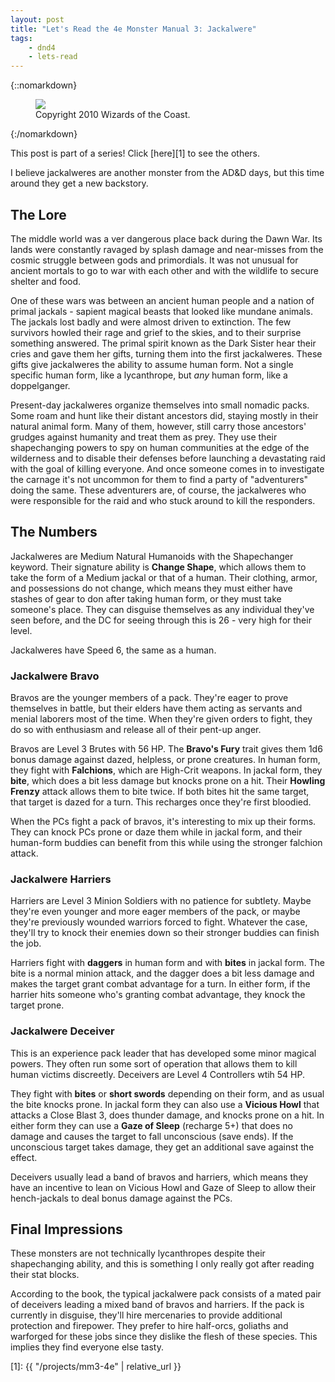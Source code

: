 ```yaml
---
layout: post
title: "Let's Read the 4e Monster Manual 3: Jackalwere"
tags:
    - dnd4
    - lets-read
---
```


{::nomarkdown}
<figure class="center">
  <img src="{{ "/assets/wir-mm3-4e-jackalwere.png" | absolute_url }}"/>
  <figcaption>
    Copyright 2010 Wizards of the Coast.
  </figcaption>
</figure>
{:/nomarkdown}

This post is part of a series! Click [here][1] to see the others.

I believe jackalweres are another monster from the AD&D days, but this time
around they get a new backstory.

## The Lore

The middle world was a ver dangerous place back during the Dawn War. Its lands
were constantly ravaged by splash damage and near-misses from the cosmic
struggle between gods and primordials. It was not unusual for ancient mortals to
go to war with each other and with the wildlife to secure shelter and food.

One of these wars was between an ancient human people and a nation of primal
jackals - sapient magical beasts that looked like mundane animals. The jackals
lost badly and were almost driven to extinction. The few survivors howled their
rage and grief to the skies, and to their surprise something answered. The
primal spirit known as the Dark Sister hear their cries and gave them her gifts,
turning them into the first jackalweres. These gifts give jackalweres the
ability to assume human form. Not a single specific human form, like a
lycanthrope, but _any_ human form, like a doppelganger.

Present-day jackalweres organize themselves into small nomadic packs. Some roam
and hunt like their distant ancestors did, staying mostly in their natural
animal form. Many of them, however, still carry those ancestors' grudges against
humanity and treat them as prey. They use their shapechanging powers to spy on
human communities at the edge of the wilderness and to disable their defenses
before launching a devastating raid with the goal of killing everyone. And once
someone comes in to investigate the carnage it's not uncommon for them to find a
party of "adventurers" doing the same. These adventurers are, of course, the
jackalweres who were responsible for the raid and who stuck around to kill the
responders.

## The Numbers

Jackalweres are Medium Natural Humanoids with the Shapechanger keyword. Their
signature ability is **Change Shape**, which allows them to take the form of a
Medium jackal or that of a human. Their clothing, armor, and possessions do not
change, which means they must either have stashes of gear to don after taking
human form, or they must take someone's place. They can disguise themselves as
any individual they've seen before, and the DC for seeing through this is 26 -
very high for their level.

Jackalweres have Speed 6, the same as a human.

### Jackalwere Bravo

Bravos are the younger members of a pack. They're eager to prove themselves in
battle, but their elders have them acting as servants and menial laborers most
of the time. When they're given orders to fight, they do so with enthusiasm and
release all of their pent-up anger.

Bravos are Level 3 Brutes with 56 HP. The **Bravo's Fury** trait gives them 1d6
bonus damage against dazed, helpless, or prone creatures. In human form, they
fight with **Falchions**, which are High-Crit weapons. In jackal form, they
**bite**, which does a bit less damage but knocks prone on a hit. Their
**Howling Frenzy** attack allows them to bite twice. If both bites hit the same
target, that target is dazed for a turn. This recharges once they're first
bloodied.

When the PCs fight a pack of bravos, it's interesting to mix up their
forms. They can knock PCs prone or daze them while in jackal form, and their
human-form buddies can benefit from this while using the stronger falchion
attack.

### Jackalwere Harriers

Harriers are Level 3 Minion Soldiers with no patience for subtlety. Maybe
they're even younger and more eager members of the pack, or maybe they're
previously wounded warriors forced to fight. Whatever the case, they'll try to
knock their enemies down so their stronger buddies can finish the job.

Harriers fight with **daggers** in human form and with **bites** in jackal
form. The bite is a normal minion attack, and the dagger does a bit less damage
and makes the target grant combat advantage for a turn. In either form, if the
harrier hits someone who's granting combat advantage, they knock the target
prone.

### Jackalwere Deceiver

This is an experience pack leader that has developed some minor magical
powers. They often run some sort of operation that allows them to kill human
victims discreetly. Deceivers are Level 4 Controllers wtih 54 HP.

They fight with **bites** or **short swords** depending on their form, and as
usual the bite knocks prone. In jackal form they can also use a **Vicious Howl**
that attacks a Close Blast 3, does thunder damage, and knocks prone on a hit. In
either form they can use a **Gaze of Sleep** (recharge 5+) that does no damage
and causes the target to fall unconscious (save ends). If the unconscious target
takes damage, they get an additional save against the effect.

Deceivers usually lead a band of bravos and harriers, which means they have an
incentive to lean on Vicious Howl and Gaze of Sleep to allow their hench-jackals
to deal bonus damage against the PCs.

## Final Impressions

These monsters are not technically lycanthropes despite their shapechanging
ability, and this is something I only really got after reading their stat
blocks.

According to the book, the typical jackalwere pack consists of a mated pair of
deceivers leading a mixed band of bravos and harriers. If the pack is currently
in disguise, they'll hire mercenaries to provide additional protection and
firepower. They prefer to hire half-orcs, goliaths and warforged for these jobs
since they dislike the flesh of these species. This implies they find everyone
else tasty.

[1]: {{ "/projects/mm3-4e" | relative_url }}
